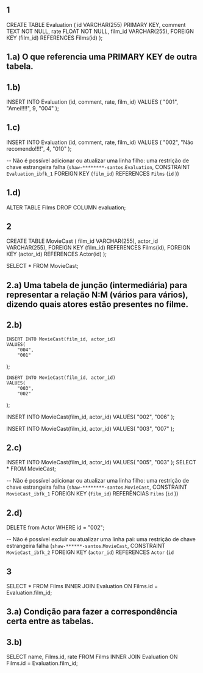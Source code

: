 ## 1

CREATE TABLE Evaluation (
		id VARCHAR(255) PRIMARY KEY,
		comment TEXT NOT NULL,
		rate FLOAT NOT NULL,
		film_id VARCHAR(255),
		FOREIGN KEY (film_id) REFERENCES Films(id)
);

## 1.a) O que referencia uma PRIMARY KEY de outra tabela.

## 1.b)

INSERT INTO Evaluation (id, comment, rate, film_id) 
VALUES (
		"001",
		"Amei!!!!",
		9,
		"004"
);

## 1.c)
INSERT INTO Evaluation (id, comment, rate, film_id) 
VALUES (
		"002",
		"Não recomendo!!!!",
		4,
		"010"
);

-- Não é possível adicionar ou atualizar uma linha filho: uma restrição de chave estrangeira falha (`shaw-********-santos`.`Evaluation`, CONSTRAINT `Evaluation_ibfk_1` FOREIGN KEY (`film_id`) REFERENCES `Films` (`id` ))

## 1.d)
ALTER TABLE Films DROP COLUMN evaluation;

## 2

CREATE TABLE MovieCast (
		film_id VARCHAR(255),
		actor_id VARCHAR(255),
    FOREIGN KEY (film_id) REFERENCES Films(id),
    FOREIGN KEY (actor_id) REFERENCES Actor(id)
);

SELECT * FROM MovieCast;

## 2.a) Uma tabela de junção (intermediária) para representar a relação N:M (vários para vários), dizendo quais atores estão presentes no filme.

## 2.b) 
	INSERT INTO MovieCast(film_id, actor_id)
	VALUES(
		"004",
		"001"
);

	INSERT INTO MovieCast(film_id, actor_id)
	VALUES(
		"003",
		"002"
);

INSERT INTO MovieCast(film_id, actor_id)
	VALUES(
		"002",
		"006"
);

INSERT INTO MovieCast(film_id, actor_id)
	VALUES(
		"003",
		"007"
);

## 2.c)
INSERT INTO MovieCast(film_id, actor_id)
	VALUES(
		"005",
		"003"
);
SELECT * FROM MovieCast;

-- Não é possível adicionar ou atualizar uma linha filho: uma restrição de chave estrangeira falha (`shaw-********-santos`.`MovieCast`, CONSTRAINT `MovieCast_ibfk_1` FOREIGN KEY (`film_id`) REFERÊNCIAS `Films` (`id` ))

## 2.d)
DELETE from Actor
 WHERE id = "002";

-- Não é possível excluir ou atualizar uma linha pai: uma restrição de chave estrangeira falha (`shaw-******-santos`.`MovieCast`, CONSTRAINT `MovieCast_ibfk_2` FOREIGN KEY (`actor_id`) REFERENCES `Actor` (`id` 

## 3
SELECT * FROM Films
INNER JOIN Evaluation ON Films.id = Evaluation.film_id;

## 3.a) Condição para fazer a correspondência certa entre as tabelas.

## 3.b) 
SELECT name, Films.id, rate FROM Films
 INNER JOIN Evaluation ON Films.id = Evaluation.film_id;